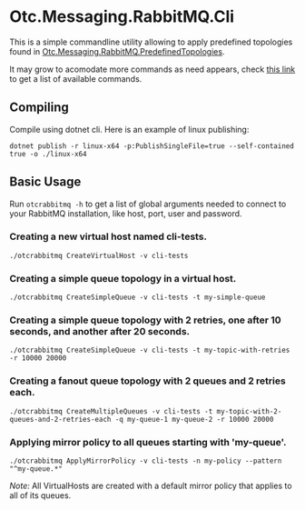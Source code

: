 # Otc.Messaging.RabbitMQ.Cli

This is a simple commandline utility allowing to apply predefined topologies found in [Otc.Messaging.RabbitMQ.PredefinedTopologies](https://github.com/OleConsignado/otc-messaging/tree/master/Source/Otc.Messaging.RabbitMQ.PredefinedTopologies).

It may grow to acomodate more commands as need appears, check [this link](https://github.com/OleConsignado/otc-messaging/tree/master/Source/Otc.Messaging.RabbitMQ.Cli/Commands) to get a list of available commands.

## Compiling

Compile using dotnet cli. Here is an example of linux publishing:

`dotnet publish -r linux-x64 -p:PublishSingleFile=true --self-contained true -o ./linux-x64`

## Basic Usage

Run `otcrabbitmq -h` to get a list of global arguments needed to connect to your RabbitMQ installation, like host, port, user and password.

### Creating a new virtual host named cli-tests.

`./otcrabbitmq CreateVirtualHost -v cli-tests`

### Creating a simple queue topology in a virtual host.

`./otcrabbitmq CreateSimpleQueue -v cli-tests -t my-simple-queue`

### Creating a simple queue topology with 2 retries, one after 10 seconds, and another after 20 seconds.

`./otcrabbitmq CreateSimpleQueue -v cli-tests -t my-topic-with-retries -r 10000 20000`

### Creating a fanout queue topology with 2 queues and 2 retries each.

`./otcrabbitmq CreateMultipleQueues -v cli-tests -t my-topic-with-2-queues-and-2-retries-each -q my-queue-1 my-queue-2 -r 10000 20000`

### Applying mirror policy to all queues starting with 'my-queue'.

`./otcrabbitmq ApplyMirrorPolicy -v cli-tests -n my-policy --pattern "^my-queue.*"`

*Note:* All VirtualHosts are created with a default mirror policy that applies to all of its queues.